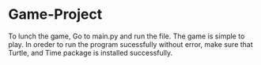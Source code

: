 # Game-Project
To lunch the game, Go to main.py and run the file. The game is simple to play.
In oreder to run the program sucessfully without error, make sure that Turtle, and Time package is installed successfully. 
